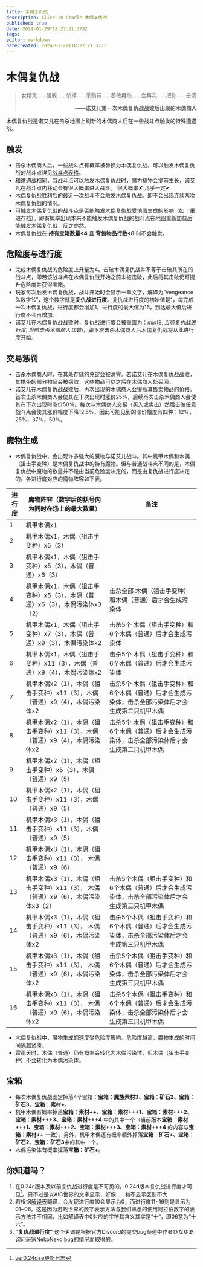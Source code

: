 ```yaml
---
title: 木偶复仇战
description: Alice In Cradle 木偶复仇战
published: true
date: 2024-01-29T18:27:21.373Z
tags: 
editor: markdown
dateCreated: 2024-01-29T18:27:21.373Z
---
```


# 木偶复仇战
> 女精灵……胆敢……杀掉……采购员……若敢再杀……会再次……把你……击溃
**<p style="text-align: right;">——诺艾儿第一次木偶复仇战战败后出现的木偶商人</p>**

木偶复仇战是诺艾儿在击杀地图上刷新的木偶商人后在一些战斗点触发的特殊遭遇战。

## 触发
- 击杀木偶商人后，一些战斗点有概率被替换为木偶复仇战。可以触发木偶复仇战的战斗点详见[战斗点表格](/zh/battle-locations#%E6%88%98%E6%96%97%E7%82%B9%E8%A1%A8%E6%A0%BC)。
- 和遭遇战相同，当战斗点可以触发木偶复仇战时，魔力植物会提前生长，诺艾儿在战斗点内移动会有很大概率进入战斗。 <span class=spoiler>很大概率✘ 几乎一定✔</span>
- 木偶复仇战胜利后的最近一次战斗不会触发木偶复仇战。即不会出现连续两次木偶复仇战的情况。
- 可触发木偶复仇战的战斗点是否能触发木偶复仇战受地图生成的影响（如：重进存档）。即有概率出现本来不能触发木偶复仇战的战斗点在地图重新加载后能触发木偶复仇战，反之亦然。
- 木偶复仇战在 **持有宝箱数量<4** 且 **背包物品行数<8** 时不会触发。

## 危险度与进行度
- 完成木偶复仇战的危险度上升量为4。击破木偶复仇战并不等于击破其所在的战斗点，即若该战斗点在木偶复仇战开始之前未被击破，此后将其击破仍可提升危险度并获得宝箱。
- 玩家每次触发木偶复仇战，战斗开始时会显示一串文字，解译为“vengeance %数字%”，这个数字就是**复仇战进行度**。复仇战进行度的初始值是1，每完成一次木偶复仇战，进行度都会增加1，进行度的最大值为16，到达最大值后进行度不会再增加。
- 诺艾儿在木偶复仇战战败时，复仇战进行度会被重置为：$min(8, 当前复仇战进行度, 当前击杀木偶商人次数)$，即下次击杀木偶商人后木偶复仇战将从此进行度开始。

## 交易惩罚
- 击杀木偶商人时，在其处存储的兑锭会被清零。若诺艾儿在木偶复仇战战败，其携带的部分物品会被窃取，这些物品可以之后在木偶商人处买回。
- 诺艾儿在木偶复仇战战败后，再次出现的木偶商人会提高其售卖物品的价格。首次击杀木偶商人会使其在下次出现时涨价25%，后续再次击杀木偶商人会使其在下次出现时涨价50%。每次与木偶商人交易（买入或卖出）然后击破任意战斗点会使其涨价幅度下降12.5%，因此可能见到的涨价幅度有四种：12%，25%，37%，50%。

## 魔物生成


- 木偶复仇战中，会出现许多强大的魔物与诺艾儿战斗。其中机甲木偶和木偶（狙击手变种）是木偶复仇战中的特有魔物。但与普通战斗点不同的是，木偶复仇战中魔物的数量并不是由当前危险度决定的，而是由复仇战进行度决定的。各进行度对应的魔物阵容如下表。

| 进行度 | 魔物阵容（数字后的括号内为同时在场上的最大数量） | 备注 |
| --- | --- | --- |
| 1 | 机甲木偶x1 | |
| 2 | 机甲木偶x1，木偶（狙击手变种）x5（3） | |
| 3 | 机甲木偶x1，木偶（狙击手变种）x5（3），木偶（普通）x6（3） | |
| 4 | 机甲木偶x1，木偶（狙击手变种）x5（3），木偶（普通）x6（3），木偶污染体x3（2） | 击杀全部 木偶（狙击手变种）和木偶（普通）后才会生成污染体 |
| 5 | 机甲木偶x1，木偶（狙击手变种）x7（3），木偶（普通）x9（3），木偶污染体x2 | 击杀5个 木偶（狙击手变种）和6个木偶（普通）后才会生成污染体 |
| 6 | 机甲木偶x1，木偶（狙击手变种）x11（3），木偶（普通）x9（4），木偶污染体x2 | 击杀5个 木偶（狙击手变种）和6个木偶（普通）后才会生成污染体 |
| 7 | 机甲木偶x2（1），木偶（狙击手变种）x11（3），木偶（普通）x9（4），木偶污染体x2 | 击杀5个 木偶（狙击手变种）和6个木偶（普通）后才会生成污染体，击杀全部污染体后才会生成第二只机甲木偶 |
| 8 | 机甲木偶x2（1），木偶（狙击手变种）x11（3），木偶（普通）x9（4），木偶污染体x2 | 击杀5个 木偶（狙击手变种）和6个木偶（普通）后才会生成污染体，击杀全部污染体后才会生成第二只机甲木偶 |
| 9 | 机甲木偶x2（1），木偶（狙击手变种）x5（3），木偶（普通）x9（5） | |
| 10 | 机甲木偶x2（1），木偶（狙击手变种）x11（3），木偶（普通）x9（5） | |
| 11 | 机甲木偶x3（1），木偶（狙击手变种）x11（3），木偶（普通）x9（5） | |
| 12 | 机甲木偶x3（1），木偶（狙击手变种）x11（3）， 木偶（普通）x9（6） | |
| 13 | 机甲木偶x3（1），木偶（狙击手变种）x11（3）， 木偶（普通）x9（6），木偶污染体x3（2） | 击杀5个木偶（狙击手变种）和6个木偶（普通）后才会生成污染体，击杀全部污染体后才会生成第三只机甲木偶 |
| 14 | 机甲木偶x3（1），木偶（狙击手变种）x11（3）， 木偶（普通）x9（6），木偶污染体x2| 击杀5个木偶（狙击手变种）和6个木偶（普通）后才会生成污染体，击杀全部污染体后才会生成第三只机甲木偶 |
| 15 | 机甲木偶x3（1），木偶（狙击手变种）x11（3）， 木偶（普通）x9（6），木偶污染体x2| 击杀5个木偶（狙击手变种）和6个木偶（普通）后才会生成污染体，击杀全部污染体后才会生成第三只机甲木偶 |
| 16 | 机甲木偶x3（1），木偶（狙击手变种）x11（3）， 木偶（普通）x9（6），木偶污染体x2| 击杀5个木偶（狙击手变种）和6个木偶（普通）后才会生成污染体，击杀全部污染体后才会生成第三只机甲木偶 |

- 木偶复仇战中，魔物生成的速度受危险度影响。危险度越高，魔物生成的时间间隔越紧凑。
- 雷雨天时，木偶（普通）仍有概率会转化为木偶污染体，但木偶（狙击手变种）不会转化为木偶污染体。

## 宝箱
- 每次木偶复仇战固定掉落4个宝箱：**宝箱：魔族素材3、宝箱：矿石2、宝箱：矿石3、宝箱：素材+**。
- 机甲木偶有概率掉落**宝箱：素材++、宝箱：素材+++1、宝箱：素材+++2、宝箱：素材+++3、宝箱：素材+++4** 中的其中一个（当前版本**宝箱：素材+++1、宝箱：素材+++2、宝箱：素材+++3、宝箱：素材+++4** 的内容与**宝箱：素材++** 一致）。另外，机甲木偶还有概率额外掉落**宝箱：矿石+、宝箱：矿石2、宝箱：矿石3**中的其中一个。
- 木偶污染体有概率掉落**宝箱：矿石+**。

## 你知道吗？
1. 在0.24c版本及以前复仇战进行度是不可见的，0.24d版本复仇战进行度才可见[^1]。<span class=spoiler>只不过是以AIC世界的文字显示，好像……和不显示区别不大</span>
1. 若根据[解译表](/zh/easter-eggs)翻译，会发现进行度10会显示为0，而进行度11\~16则是显示为01\~06。这是因为游戏世界的数字表示方法与我们熟悉的使用阿拉伯数字的表示方法并不相同，比如解译表中0对应的字符其含义其实是“十”，即06意为“十六”。
1. **“复仇战进行度”** 这个名词是根据官方Discord的提交bug频道中作者ひなゆあ询问玩家NekoNeko bug的情况而取得的。


[^1]:[ver0.24d+e更新日志](https://www.bilibili.com/read/cv26944154)